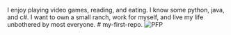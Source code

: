 I enjoy playing video games, reading, and eating. I know some python, java, and c#. I want to own a small ranch, work for myself, and live my life unbothered by most everyone. # my-first-repo.
![PFP](https://static.vecteezy.com/system/resources/previews/014/440/633/original/clip-art-of-christmas-mistletoe-branches-leaves-and-red-berries-holiday-illustration-on-isolated-background-for-christmas-decoration-and-celebration-of-winter-christmas-or-new-year-vector.jpg)
